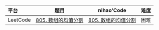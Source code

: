 | 平台     | 题目                                                         | nihao'Code                                                   | 难度 |
| :------- | ------------------------------------------------------------ | ------------------------------------------------------------ | ---- |
| LeetCode | [805. 数组的均值分割](https://leetcode.cn/problems/split-array-with-same-average/description/) | [805. 数组的均值分割](https://github.com/xuhaodong1/nihao_algorithm_notes/blob/e96c1b962d391686561582f51536e9875922cd6f/LeetCode/StateCompression.swift#L13-L43) | 困难 |

